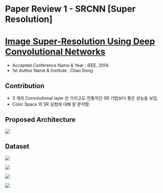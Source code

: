 # Paper Review 1 - SRCNN [Super Resolution]

# [Image Super-Resolution Using Deep Convolutional Networks](https://arxiv.org/pdf/1501.00092.pdf)

- Accepted Conference Name & Year : IEEE, 2014
- 1st Author Name & Institute : Chao Dong

## Contribution

- 3 개의 Convolutional layer 만 가지고도 전통적인 SR 기법보다 좋은 성능을 보임.
- Color Space 의 SR 실험에 대해 잘 분석함.

## Proposed Architecture

![](Untitled-52136ee9-9772-45c3-a483-536a95c56c0c.png)

## Dataset

![](Untitled-6d0ac5d9-ced6-4d34-99dc-d3c38a0e982f.png)

![](Untitled-e2ae3957-7edd-49ee-85bd-91e4c8662ac5.png)

![](Untitled-554cb224-b113-4aa9-9c4d-b9ac440ed58b.png)

![](Untitled-f92eedcf-7207-4b5e-b0e1-2dfa2086cc98.png)